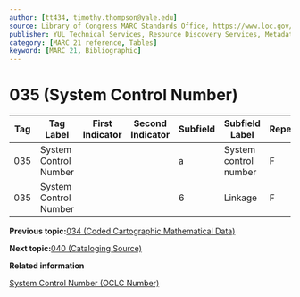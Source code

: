 ```yaml
---
author: [tt434, timothy.thompson@yale.edu]
source: Library of Congress MARC Standards Office, https://www.loc.gov/marc/bibliographic/bd035.html
publisher: YUL Technical Services, Resource Discovery Services, Metadata Services Unit
category: [MARC 21 reference, Tables]
keyword: [MARC 21, Bibliographic]
---
```


# 035 \(System Control Number\)

|Tag|Tag Label|First Indicator|Second Indicator|Subfield|Subfield Label|Repeatable|
|---|---------|---------------|----------------|--------|--------------|----------|
|035|System Control Number| | |a|System control number|F|
|035|System Control Number| | |6|Linkage|F|

**Previous topic:**[034 \(Coded Cartographic Mathematical Data\)](../tables/034_bib_table.md)

**Next topic:**[040 \(Cataloging Source\)](../tables/040_bib_table.md)

**Related information**  


[System Control Number \(OCLC Number\)](../tasks/identifiers/oclc_number.md)

